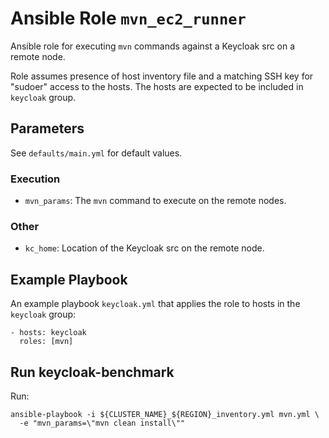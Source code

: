 # Ansible Role `mvn_ec2_runner`

Ansible role for executing `mvn` commands against a Keycloak src on a remote node.

Role assumes presence of host inventory file and a matching SSH key for "sudoer" access to the hosts.
The hosts are expected to be included in `keycloak` group.

## Parameters

See `defaults/main.yml` for default values.

### Execution
- `mvn_params`: The `mvn` command to execute on the remote nodes.

### Other
- `kc_home`: Location of the Keycloak src on the remote node.


## Example Playbook

An example playbook `keycloak.yml` that applies the role to hosts in the `keycloak` group:
```
- hosts: keycloak
  roles: [mvn]
```

## Run keycloak-benchmark

Run:
```
ansible-playbook -i ${CLUSTER_NAME}_${REGION}_inventory.yml mvn.yml \
  -e "mvn_params=\"mvn clean install\""
```
